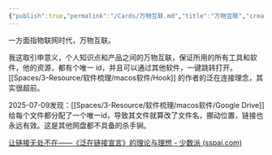 ```yaml
---
{"publish":true,"permalink":"/Cards/万物互联.md","title":"万物互联","created":"2022-06-09","modified":"2025-07-09","published":"2025-07-09T18:21:34.867+08:00","cssclasses":""}
---
```



一方面指物联网时代，万物互联。

我这取引申意义，个人知识点和产品之间的万物互联，保证所用的所有工具和软件，他的资源，都有个唯一 id，并且可以通过其他软件，一键跳转打开。[[Spaces/3-Resource/软件梳理/macos软件/Hook]] 的作者的泛在连接理念，其实很超前。

2025-07-09发现：[[Spaces/3-Resource/软件梳理/macos软件/Google Drive]]给每个文件都分配了一个唯一id，导致其文件就算改了文件名，挪动位置，链接也永远有效。这是其他网盘都不具备的杀手锏。

[让链接无处不在——《泛在链接宣言》的理论与理想 - 少数派 (sspai.com)](https://sspai.com/post/70648)
